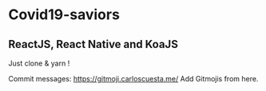 # Covid19-saviors

## ReactJS, React Native and KoaJS

Just clone & yarn !

Commit messages: https://gitmoji.carloscuesta.me/ Add Gitmojis from here.


